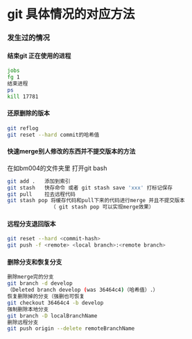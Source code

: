 # git 具体情况的对应方法

### 发生过的情况

#### 结束git 正在使用的进程

```bash
jobs
fg 1
结束进程
ps
kill 17781
```

#### 还原删除的版本

```bash
git reflog
git reset --hard commit的哈希值
```

#### 快速merge别人修改的东西并不提交版本的方法
在如bm004的文件夹里 打开git bash

```bash
git add .   添加到索引
git stash   快存命令 或者 git stash save 'xxx' 打标记保存
git pull    拉去远程代码
git stash pop 将缓存代码和pull下来的代码进行merge 并且不提交版本
              （ git stash pop 可以实现merge效果）
```

#### 远程分支退回版本

```bash
git reset --hard <commit-hash>  
git push -f <remote> <local branch>:<remote branch>
```

#### 删除分支和恢复分支

```bash
删除merge完的分支 
git branch -d develop 
（Deleted branch develop (was 36464c4)（哈希值）.） 
恢复删除掉的分支（强删也可恢复 
git checkout 36464c4 -b develop 
强制删除本地分支 
git branch -D localBranchName 
删除远程分支 
git push origin --delete remoteBranchName
```

